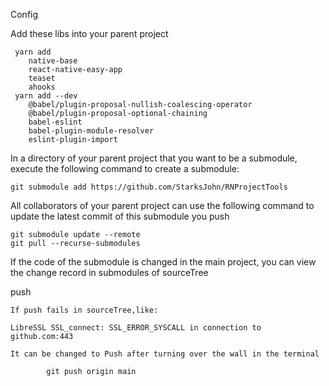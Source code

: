 Config

Add these libs into your parent project

     yarn add 
        native-base
        react-native-easy-app
        teaset
        ahooks
     yarn add --dev 
        @babel/plugin-proposal-nullish-coalescing-operator
        @babel/plugin-proposal-optional-chaining
        babel-eslint
        babel-plugin-module-resolver
        eslint-plugin-import
        
In a directory of your parent project that you want to be a submodule, execute the following command to create a submodule:
    
    git submodule add https://github.com/StarksJohn/RNProjectTools
    
    
All collaborators of your parent project can use the following command to update the latest commit of this submodule you push
        
    git submodule update --remote 
    git pull --recurse-submodules

If the code of the submodule is changed in the main project, you can view the change record in submodules of sourceTree

push

    If push fails in sourceTree,like:
    
    LibreSSL SSL_connect: SSL_ERROR_SYSCALL in connection to github.com:443 

    It can be changed to Push after turning over the wall in the terminal

            git push origin main

